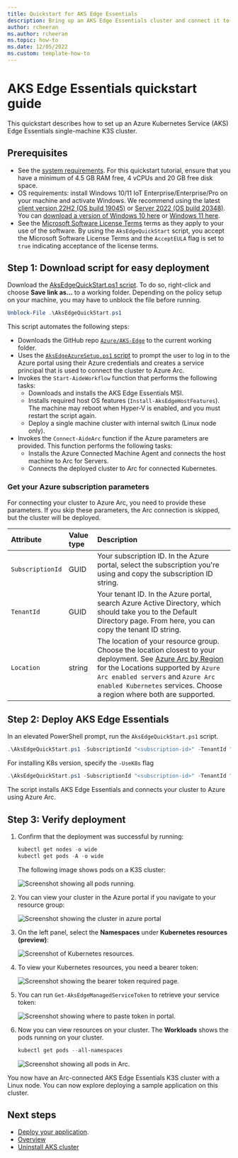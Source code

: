 ```yaml
---
title: Quickstart for AKS Edge Essentials
description: Bring up an AKS Edge Essentials cluster and connect it to Arc. 
author: rcheeran
ms.author: rcheeran
ms.topic: how-to
ms.date: 12/05/2022
ms.custom: template-how-to
---
```


# AKS Edge Essentials quickstart guide

This quickstart describes how to set up an Azure Kubernetes Service (AKS) Edge Essentials single-machine K3S cluster.

## Prerequisites

- See the [system requirements](aks-edge-system-requirements.md). For this quickstart tutorial, ensure that you have a minimum of 4.5 GB RAM free, 4 vCPUs and 20 GB free disk space.
- OS requirements: install Windows 10/11 IoT Enterprise/Enterprise/Pro on your machine and activate Windows. We recommend using the latest [client version 22H2 (OS build 19045)](/windows/release-health/release-information) or [Server 2022 (OS build 20348)](/windows/release-health/windows-server-release-info). You can [download a version of Windows 10 here](https://www.microsoft.com/software-download/windows10) or [Windows 11 here](https://www.microsoft.com/software-download/windows11).
- See the [Microsoft Software License Terms](aks-edge-software-license-terms.md) terms as they apply to your use of the software. By using the `AksEdgeQuickStart` script, you accept the Microsoft Software License Terms and the `AcceptEULA` flag is set to `true` indicating acceptance of the license terms.

## Step 1: Download script for easy deployment

Download the [AksEdgeQuickStart.ps1 script](https://raw.githubusercontent.com/Azure/AKS-Edge/main/tools/scripts/AksEdgeQuickStart/AksEdgeQuickStart.ps1). To do so, right-click and choose **Save link as...** to a working folder. Depending on the policy setup on your machine, you may have to unblock the file before running.

```powershell
Unblock-File .\AksEdgeQuickStart.ps1
```

This script automates the following steps:

- Downloads the GitHub repo [`Azure/AKS-Edge`](https://github.com/Azure/AKS-Edge) to the current working folder.
- Uses the [`AksEdgeAzureSetup.ps1` script](https://github.com/Azure/AKS-Edge/blob/main/tools/scripts/AksEdgeAzureSetup/AksEdgeAzureSetup.ps1) to prompt the user to log in to the Azure portal using their Azure credentials and creates a service principal that is used to connect the cluster to Azure Arc.
- Invokes the `Start-AideWorkflow` function that performs the following tasks:
  - Downloads and installs the AKS Edge Essentials MSI.
  - Installs required host OS features (`Install-AksEdgeHostFeatures`). The machine may reboot when Hyper-V is enabled, and you must restart the script again.
  - Deploy a single machine cluster with internal switch (Linux node only).
- Invokes the `Connect-AideArc` function if the Azure parameters are provided. This function performs the following tasks:
  - Installs the Azure Connected Machine Agent and connects the host machine to Arc for Servers.
  - Connects the deployed cluster to Arc for connected Kubernetes.

### Get your Azure subscription parameters

For connecting your cluster to Azure Arc, you need to provide these parameters. If you skip these parameters, the Arc connection is skipped, but the cluster will be deployed.

   | Attribute | Value type      |  Description |
   | :------------ |:-----------|:--------|
   |`SubscriptionId` | GUID | Your subscription ID. In the Azure portal, select the subscription you're using and copy the subscription ID string. |
   |`TenantId` | GUID | Your tenant ID. In the Azure portal, search Azure Active Directory, which should take you to the Default Directory page. From here, you can copy the tenant ID string. |
   |`Location` | string | The location of your resource group. Choose the location closest to your deployment. See [Azure Arc by Region](/explore/global-infrastructure/products-by-region/?products=azure-arc) for the Locations supported by `Azure Arc enabled servers` and `Azure Arc enabled Kubernetes` services. Choose a region where both are supported. |

## Step 2: Deploy AKS Edge Essentials

In an elevated PowerShell prompt, run the `AksEdgeQuickStart.ps1` script.

```powershell
.\AksEdgeQuickStart.ps1 -SubscriptionId "<subscription-id>" -TenantId "<tenant-id>" -Location "<location>"
```

For installing K8s version, specify the `-UseK8s` flag

```powershell
.\AksEdgeQuickStart.ps1 -SubscriptionId "<subscription-id>" -TenantId "<tenant-id>" -Location "<location>" -UseK8s
```

The script installs AKS Edge Essentials and connects your cluster to Azure using Azure Arc.

## Step 3: Verify deployment

1. Confirm that the deployment was successful by running:

    ```powershell
    kubectl get nodes -o wide
    kubectl get pods -A -o wide
    ```

    The following image shows pods on a K3S cluster:

    ![Screenshot showing all pods running.](./media/aks-edge/all-pods-running.png)

2. You can view your cluster in the Azure portal if you navigate to your resource group:

   ![Screenshot showing the cluster in azure portal](media/aks-edge/cluster-in-az-portal.png)

3. On the left panel, select the **Namespaces** under **Kubernetes resources (preview)**:

   ![Screenshot of Kubernetes resources.](media/aks-edge/kubernetes-resources-preview.png)

4. To view your Kubernetes resources, you need a bearer token:

   ![Screenshot showing the bearer token required page.](media/aks-edge/bearer-token-required.png)

5. You can run `Get-AksEdgeManagedServiceToken` to retrieve your service token:

   ![Screenshot showing where to paste token in portal.](media/aks-edge/bearer-token-in-portal.png)

6. Now you can view resources on your cluster. The **Workloads** shows the pods running on your cluster.

    ```powershell
    kubectl get pods --all-namespaces
    ```

    ![Screenshot showing all pods in Arc.](media/aks-edge/all-pods-in-arc.png)

You now have an Arc-connected AKS Edge Essentials K3S cluster with a Linux node. You can now explore deploying a sample application on this cluster.

## Next steps

- [Deploy your application](aks-edge-howto-deploy-app.md).
- [Overview](aks-edge-overview.md)
- [Uninstall AKS cluster](aks-edge-howto-uninstall.md)
